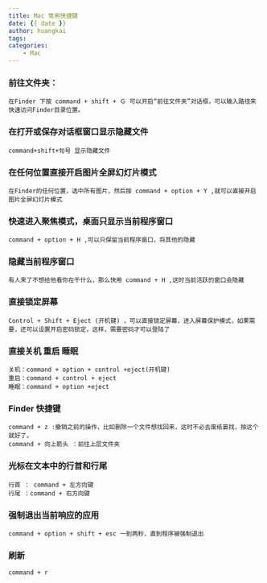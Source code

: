```yaml
---
title: Mac 常用快捷键
date: {{ date }}
author: huangkai
tags:
categories:
    - Mac
---
```


### 前往文件夹： ###
	在Finder 下按 command + shift + Ｇ 可以开启“前往文件夹”对话框，可以输入路径来快速访问Finder目录位置。

### 在打开或保存对话框窗口显示隐藏文件 ###
	command+shift+句号 显示隐藏文件

### 在任何位置直接开启图片全屏幻灯片模式 ###
	在Finder的任何位置，选中所有图片，然后按 command + option + Y ,就可以直接开启图片全屏幻灯片模式


### 快速进入聚焦模式，桌面只显示当前程序窗口 ###
	command + option + H ,可以只保留当前程序窗口，将其他的隐藏

### 隐藏当前程序窗口 ###
	有人来了不想给他看你在干什么，那么快用 command + H ,这时当前活跃的窗口会隐藏

### 直接锁定屏幕 ###
	Control + Shift + Eject (开机键) ，可以直接锁定屏幕，进入屏幕保护模式，如果需要，还可以设置开启密码锁定，这样，需要密码才可以登陆了

### 直接关机 重启 睡眠 ###
	关机：command + option + control +eject(开机键)
	重启：command + control + eject
	睡眠：command + option +eject 

### Finder 快捷键 ###
	command + z :撤销之前的操作，比如删除一个文件想找回来，这时不必去废纸篓找，按这个就好了。
	command + 向上箭头 ：前往上层文件夹

### 光标在文本中的行首和行尾 ###
	行首 ： command + 左方向键
	行尾 ：command + 右方向键

### 强制退出当前响应的应用 ###
	command + option + shift + esc 一到两秒，直到程序被强制退出

###  刷新  ###
	command + r